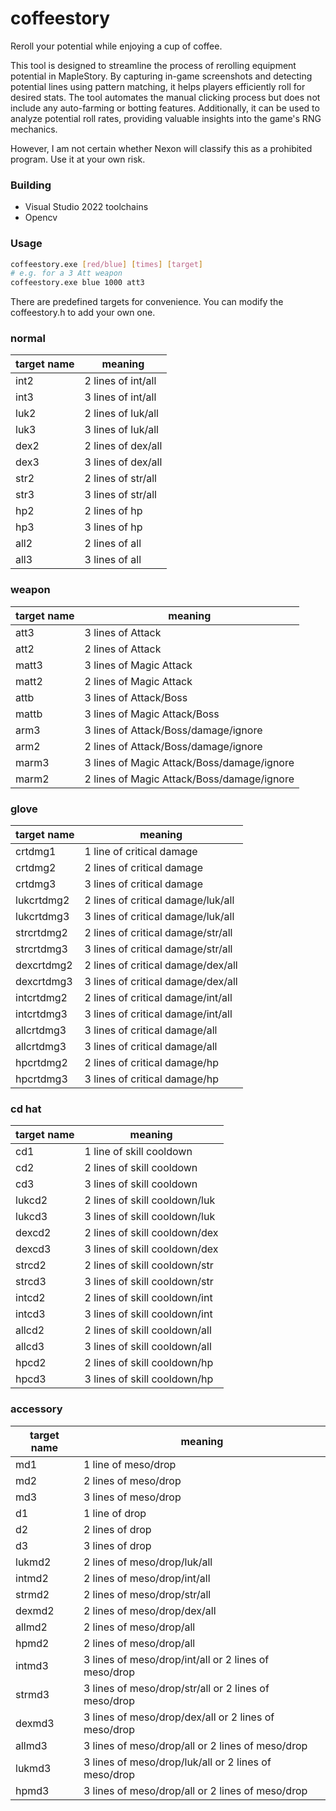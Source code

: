 # coffeestory
Reroll your potential while enjoying a cup of coffee.




This tool is designed to streamline the process of rerolling equipment potential in MapleStory. By capturing in-game screenshots and detecting potential lines using pattern matching, it helps players efficiently roll for desired stats. The tool automates the manual clicking process but does not include any auto-farming or botting features. Additionally, it can be used to analyze potential roll rates, providing valuable insights into the game's RNG mechanics.

However, I am not certain whether Nexon will classify this as a prohibited program. Use it at your own risk.



### Building

+ Visual Studio 2022 toolchains
+ Opencv


### Usage
```bash
coffeestory.exe [red/blue] [times] [target]
# e.g. for a 3 Att weapon
coffeestory.exe blue 1000 att3
```

There are predefined targets for convenience. You can modify the coffeestory.h to add your own one.

### normal
|target name  |  meaning									|
|-------------|---------------------------------------------|
| int2		  | 2 lines of int/all							|
| int3		  | 3 lines of int/all							|
| luk2		  | 2 lines of luk/all							|
| luk3		  | 3 lines of luk/all							|
| dex2		  | 2 lines of dex/all							|
| dex3		  | 3 lines of dex/all							|
| str2		  | 2 lines of str/all							|
| str3		  | 3 lines of str/all							|
| hp2		  | 2 lines of hp								|
| hp3		  | 3 lines of hp								|
| all2		  | 2 lines of all								|
| all3		  | 3 lines of all								|

### weapon

|target name  |  meaning									|
|-------------|---------------------------------------------|
| att3		  | 3 lines of Attack							|
| att2		  | 2 lines of Attack						|
| matt3		  | 3 lines of Magic Attack						|
| matt2		  | 2 lines of Magic Attack						|
| attb		  | 3 lines of Attack/Boss						|
| mattb		  | 3 lines of Magic Attack/Boss				|
| arm3		  | 3 lines of Attack/Boss/damage/ignore		|
| arm2		  | 2 lines of Attack/Boss/damage/ignore		|
| marm3		  | 3 lines of Magic Attack/Boss/damage/ignore	|
| marm2		  | 2 lines of Magic Attack/Boss/damage/ignore	|



### glove
|target name  |  meaning									|
|-------------|---------------------------------------------|
| crtdmg1	  | 1 line  of critical damage					|
| crtdmg2	  | 2 lines of critical damage					|
| crtdmg3	  | 3 lines of critical damage					|
| lukcrtdmg2  | 2 lines of critical damage/luk/all			|
| lukcrtdmg3  | 3 lines of critical damage/luk/all			|
| strcrtdmg2  | 2 lines of critical damage/str/all			|
| strcrtdmg3  | 3 lines of critical damage/str/all			|
| dexcrtdmg2  | 2 lines of critical damage/dex/all			|
| dexcrtdmg3  | 3 lines of critical damage/dex/all			|
| intcrtdmg2  | 2 lines of critical damage/int/all			|
| intcrtdmg3  | 3 lines of critical damage/int/all			|
| allcrtdmg3  | 3 lines of critical damage/all				|
| allcrtdmg3  | 3 lines of critical damage/all				|
| hpcrtdmg2   | 2 lines of critical damage/hp				|
| hpcrtdmg3   | 3 lines of critical damage/hp				|


### cd hat
|target name  |  meaning									|
|-------------|---------------------------------------------|
| cd1		  | 1 line  of skill cooldown					|
| cd2		  | 2 lines of skill cooldown					|
| cd3		  | 3 lines of skill cooldown					|
| lukcd2	  | 2 lines of skill cooldown/luk				|
| lukcd3	  | 3 lines of skill cooldown/luk				|
| dexcd2	  | 2 lines of skill cooldown/dex				|
| dexcd3	  | 3 lines of skill cooldown/dex				|
| strcd2	  | 2 lines of skill cooldown/str				|
| strcd3	  | 3 lines of skill cooldown/str				|
| intcd2	  | 2 lines of skill cooldown/int				|
| intcd3	  | 3 lines of skill cooldown/int				|
| allcd2	  | 2 lines of skill cooldown/all				|
| allcd3	  | 3 lines of skill cooldown/all				|
| hpcd2	      | 2 lines of skill cooldown/hp				|
| hpcd3	      | 3 lines of skill cooldown/hp				|


### accessory

|target name  |  meaning											|
|-------------|-----------------------------------------------------|
| md1		  | 1 line  of meso/drop								|
| md2		  | 2 lines of meso/drop								|
| md3		  | 3 lines of meso/drop								|
| d1		  | 1 line  of drop										|
| d2		  | 2 lines of drop										|
| d3		  | 3 lines of drop										|
| lukmd2	  | 2 lines of meso/drop/luk/all						|
| intmd2	  | 2 lines of meso/drop/int/all						|
| strmd2	  | 2 lines of meso/drop/str/all						|
| dexmd2	  | 2 lines of meso/drop/dex/all						|
| allmd2	  | 2 lines of meso/drop/all							|
| hpmd2		  | 2 lines of meso/drop/all							|
| intmd3      | 3 lines of meso/drop/int/all or 2 lines of meso/drop|
| strmd3      | 3 lines of meso/drop/str/all or 2 lines of meso/drop|
| dexmd3      | 3 lines of meso/drop/dex/all or 2 lines of meso/drop|
| allmd3      | 3 lines of meso/drop/all	 or 2 lines of meso/drop|
| lukmd3      | 3 lines of meso/drop/luk/all or 2 lines of meso/drop|
| hpmd3       | 3 lines of meso/drop/all	 or 2 lines of meso/drop|
